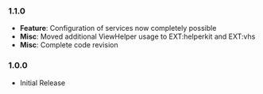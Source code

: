 ### 1.1.0

* __Feature__: Configuration of services now completely possible
* __Misc__: Moved additional ViewHelper usage to EXT:helperkit and EXT:vhs
* __Misc__: Complete code revision

### 1.0.0

* Initial Release
